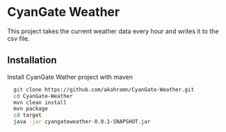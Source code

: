
# CyanGate Weather

This project takes the current weather data every hour and writes it to the csv file.


## Installation

Install CyanGate Wather project with maven

```bash
  git clone https://github.com/akahramn/CyanGate-Weather.git
  cd CyanGate-Weather
  mvn clean install
  mvn package 
  cd target
  java -jar cyangateweather-0.0.1-SNAPSHOT.jar
```
    
